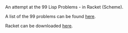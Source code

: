 An attempt at the 99 Lisp Problems - in Racket (Scheme).

A list of the 99 problems can be found [here](http://www.ic.unicamp.br/~meidanis/courses/mc336/2006s2/funcional/L-99_Ninety-Nine_Lisp_Problems.html).

Racket can be downloaded [here](http://racket-lang.org/download/).

